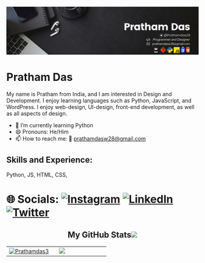 ![Developer and Designer](https://github.com/Prathamdas3/Prathamdas3/blob/main/Olivia%20Wilson.png)

#  Pratham Das

My name is Pratham from India, and I am interested in Design and Development. I enjoy learning languages such as Python, JavaScript, and WordPress. I enjoy web-design, UI-design, front-end development, as well as all aspects of design.

- 🌱 I’m currently learning Python 
- 😄 Pronouns: He/Him 
- 📫 How to reach me: 📧 prathamdasw28@gmail.com 

## Skills and Experience:
<div style="display:flex">
 Python, 
 JS, 
 HTML, 
 CSS, 
 </div>


# 🌐 Socials: [![Instagram](https://img.shields.io/badge/Instagram-%23E4405F.svg?logo=Instagram&logoColor=white)](https://www.instagram.com/pratham28003?igshid=YmMyMTA2M2Y=) [![LinkedIn](https://img.shields.io/badge/LinkedIn-%230077B5.svg?logo=linkedin&logoColor=white)](https://www.linkedin.com/in/prathamdas28/) [![Twitter](https://img.shields.io/badge/Twitter-%231DA1F2.svg?logo=Twitter&logoColor=white)](https://twitter.com/Prathamdas28)






<div align = "center">

<h2>My GitHub Stats<img src="https://github.githubassets.com/images/spinners/octocat-spinner-64.gif"/></h2>

</div>


<div align="center">
<table>
<tr>
<td width="45%">
<a href="(https://github.com/Prathamdas3)"><img src="https://github-readme-stats.vercel.app/api?username=Prathamdas3&show_icons=true&hide=&count_private=true&title_color=0891b2&text_color=ffffff&icon_color=0891b2&bg_color=1c1917&hide_border=true&show_icons=true" alt='Prathamdas3's GitHub stats" /></a> 

</td>
<td width="45%">
 <a href="(https://github.com/Prathamdas3)"><img src="https://github-readme-streak-stats.herokuapp.com/?user=Prathamdas3&stroke=ffffff&background=1c1917&ring=0891b2&fire=0891b2&currStreakNum=ffffff&currStreakLabel=0891b2&sideNums=ffffff&sideLabels=ffffff&dates=ffffff&hide_border=true" /></a>
 
</table>
</div>
</td>
</tr>











